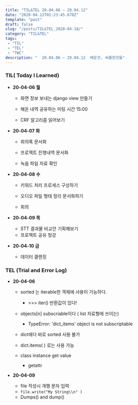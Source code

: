 ```yaml
---
title: "TIL&TEL 20.04.06 ~ 20.04.12"
date: "2020-04-12T01:23:45.678Z"
template: "post"
draft: false
slug: "/posts/TIL&TEL_2020-04-18/"
category: "TIL&TEL"
tags:
 - "TIL"
 - "TEL"
 - "TWC"
description: "  20.04.06 ~ 20.04.12  배운것, 씨름한것들"
---
```


### TIL( Today I Learned)

- **20-04-06 월**

  - 화면 정보 보내는 django view 만들기

  - 해온 내역 공유하는 미팅 시간 15:00

  - CRF 알고리즘 읽어보기

    

- **20-04-07 화**

  - 회의록 문서화

  - 프로젝트 진행내역 문서화

  - 녹음 파일 자료 확인

    

- **20-04-08 수**

  - 키워드 처리 프로세스 구상하기

  - 오디오 파일 형태 정리 문서화하기

  - 회의

    

- **20-04-09 목**

  - STT 결과물 비교안 기획해보기
  - 프로젝트 공유 청강

  

- **20-04-10 금**

  - 데이터 클렌징

###  **TEL (Trial and Error Log)**

- **20-04-06**

  - sorted 는 iterable한 객체에 사용이 가능하다.

     

    - \>>> iter(<objects>) 반환값이 있다! 

  - objects[n] subscriable이다 ( list 자료형에 쓰이는)

     

    - TypeError: 'dict_items' object is not subscriptable

  - dict에다 바로 sorted 사용 불가

  - dict.items( ) 로는 사용 가능

  - class instance get value

    - getattr

- **20-04-09**

  - file 작성시 개행 문자 입력
  - `file.write("My String\\n" )`
  - Dumps() and dump()

